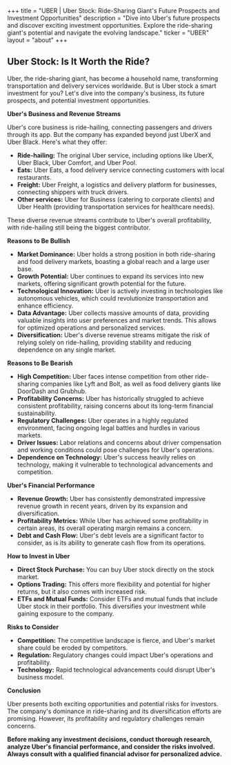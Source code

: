 +++
title = "UBER |  Uber Stock: Ride-Sharing Giant's Future Prospects and Investment Opportunities"
description = "Dive into Uber's future prospects and discover exciting investment opportunities. Explore the ride-sharing giant's potential and navigate the evolving landscape."
ticker = "UBER"
layout = "about"
+++

        


## Uber Stock: Is It Worth the Ride?

Uber, the ride-sharing giant, has become a household name, transforming transportation and delivery services worldwide. But is Uber stock a smart investment for you? Let's dive into the company's business, its future prospects, and potential investment opportunities.

**Uber's Business and Revenue Streams**

Uber's core business is ride-hailing, connecting passengers and drivers through its app. But the company has expanded beyond just UberX and Uber Black. Here's what they offer:

* **Ride-hailing:** The original Uber service, including options like UberX, Uber Black, Uber Comfort, and Uber Pool.
* **Eats:** Uber Eats, a food delivery service connecting customers with local restaurants.
* **Freight:** Uber Freight, a logistics and delivery platform for businesses, connecting shippers with truck drivers.
* **Other services:** Uber for Business (catering to corporate clients) and Uber Health (providing transportation services for healthcare needs).

These diverse revenue streams contribute to Uber's overall profitability, with ride-hailing still being the biggest contributor. 

**Reasons to Be Bullish**

* **Market Dominance:** Uber holds a strong position in both ride-sharing and food delivery markets, boasting a global reach and a large user base.
* **Growth Potential:** Uber continues to expand its services into new markets, offering significant growth potential for the future. 
* **Technological Innovation:** Uber is actively investing in technologies like autonomous vehicles, which could revolutionize transportation and enhance efficiency.
* **Data Advantage:** Uber collects massive amounts of data, providing valuable insights into user preferences and market trends. This allows for optimized operations and personalized services.
* **Diversification:** Uber's diverse revenue streams mitigate the risk of relying solely on ride-hailing, providing stability and reducing dependence on any single market.

**Reasons to Be Bearish**

* **High Competition:** Uber faces intense competition from other ride-sharing companies like Lyft and Bolt, as well as food delivery giants like DoorDash and Grubhub.
* **Profitability Concerns:** Uber has historically struggled to achieve consistent profitability, raising concerns about its long-term financial sustainability.
* **Regulatory Challenges:** Uber operates in a highly regulated environment, facing ongoing legal battles and hurdles in various markets.
* **Driver Issues:** Labor relations and concerns about driver compensation and working conditions could pose challenges for Uber's operations.
* **Dependence on Technology:** Uber's success heavily relies on technology, making it vulnerable to technological advancements and competition.

**Uber's Financial Performance**

* **Revenue Growth:**  Uber has consistently demonstrated impressive revenue growth in recent years, driven by its expansion and diversification.
* **Profitability Metrics:** While Uber has achieved some profitability in certain areas, its overall operating margin remains a concern. 
* **Debt and Cash Flow:** Uber's debt levels are a significant factor to consider, as is its ability to generate cash flow from its operations.

**How to Invest in Uber**

* **Direct Stock Purchase:** You can buy Uber stock directly on the stock market.
* **Options Trading:** This offers more flexibility and potential for higher returns, but it also comes with increased risk.
* **ETFs and Mutual Funds:** Consider ETFs and mutual funds that include Uber stock in their portfolio. This diversifies your investment while gaining exposure to the company.

**Risks to Consider**

* **Competition:** The competitive landscape is fierce, and Uber's market share could be eroded by competitors.
* **Regulation:** Regulatory changes could impact Uber's operations and profitability.
* **Technology:** Rapid technological advancements could disrupt Uber's business model.

**Conclusion**

Uber presents both exciting opportunities and potential risks for investors. The company's dominance in ride-sharing and its diversification efforts are promising. However, its profitability and regulatory challenges remain concerns. 

**Before making any investment decisions, conduct thorough research, analyze Uber's financial performance, and consider the risks involved. Always consult with a qualified financial advisor for personalized advice.** 

        